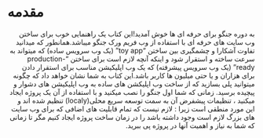 # مقدمه
<p style="direction:rtl;">به دوره جنگو برای حرفه ای ها خوش آمدید!این کتاب یک راهنمایی خوب برای ساختن وب سایت های حرفه ای با استفاده از وب فریم ورک جنگو میباشد.همانطور که میدانید تفاوت آشکارا و چشمگیری بین ساختن  “toy app”   (یک وب سرویس ساده) که میتواند به سرعت ساخته و استقرار شود و اینکه آنچه لازم است برای ساختن “production-ready” (یک وب سرویس پیشرفته) 
که یک وب اپلیکیشن مناسب برای استقرار دادن برای هزاران و یا حتی میلیون ها کاربر باشد.این کتاب به شما نشان خواهد داد که چگونه میتوانید پلی بسازید که از ساخت وب اپلیکشن های ساده به وب اپلیکیشن های دشوار و پیچیده برسید.
زمانی که شما اول جنگو را نصب میکنید و با استفاده از آن یک پروژه ایجاد میکنید ، تنظیمات پیشفرض آن به سمت توسعه سریع محلی(localy) تنظیم شده اند و این مورد منطقی است زیرا : لازم نیست که تمام قابلیت های اضافی که برای وب سایت های بزرگ لازم است وجود داشته باشد را در زمان ساخت پروژه ایجاد کنیم مگر تا زمانی که شما به نیاز و اهمیت آنها در پروژه پی ببرید.</p>